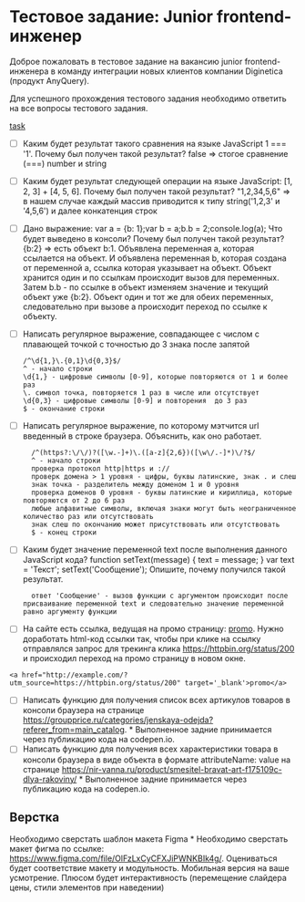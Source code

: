 # Тестовое задание: Junior frontend-инженер

Доброе пожаловать в тестовое задание на вакансию junior frontend-инженера в команду интеграции новых клиентов компании Diginetica (продукт AnyQuery).

Для успешного прохождения тестового задания необходимо ответить на все вопросы тестового задания.

[task](https://docs.google.com/forms/d/e/1FAIpQLSfZ48beuagApNDxk2NegWI__74qGf6EVXEOU_HT2AFupdrZBw/viewform)

- [ ] Каким будет результат такого сравнения на языке JavaScript 1 === '1'. Почему был получен такой результат? false => стогое сравнение (===) number и string
- [ ] Каким будет результат следующей операции на языке JavaScript: [1, 2, 3] + [4, 5, 6]. Почему был получен такой результат? "1,2,34,5,6" => в нашем случае каждый массив приводится к типу string('1,2,3' и '4,5,6') и далее конкатенция строк
- [ ] Дано выражение: var a = {b: 1};var b = a;b.b = 2;console.log(a); Что будет выведено в консоли? Почему был получен такой результат? {b:2} => есть объект b:1. Объявлена переменная а, которая ссылается на объект. И объявлена переменная b, которая создана от переменной а, ссылка которая указывает на объект. Объект хранится один и по ссылкам происходит вызов для переменных. Затем b.b - по ссылке в объект изменяем значение и текущий объект уже {b:2}. Объект один и тот же для обеих переменных, следовательно при вызове а происходит переход по ссылке к объекту.
- [ ] Написать регулярное выражение, совпадающее с числом с плавающей точкой с точностью до 3 знака после запятой

  ```
  /^\d{1,}\.{0,1}\d{0,3}$/
  ^ - начало строки
  \d{1,} - цифровые символы [0-9], которые повторяются от 1 и более раз
  \. символ точка, повторяется 1 раз в числе или отсутствует
  \d{0,3} - цифровые символы [0-9] и повторения  до 3 раз
  $ - окончание строки
  ```

- [ ] Написать регулярное выражение, по которому мэтчится url введенный в строке браузера. Объяснить, как оно работает.

  ```
    /^(https?:\/\/)?([\w.-]+)\.([a-z]{2,6})([\w\/.-]*)\/?$/
    ^ - начало строки
    проверка протокол http|https и ://
    проверк домена > 1 уровня - цифры, буквы латинские, знак . и слеш
    знак точка - разделитель между доменом 1 и 0 уровня
    проверка доменов 0 уровня - буквы латинские и кириллица, которые повторяются от 2 до 6 раз
    любые алфавитные символы, включая знаки могут быть неограниченное количество раз или отсутствовать
    знак слеш по окончанию может присутствовать или отсутствовать
    $ - конец строки
  ```

- [ ] Каким будет значение переменной text после выполнения данного JavaScript кода? function setText(message) { text = message; } var text = 'Текст'; setText('Сообщение'); Опишите, почему получился такой результат.

  ```
    ответ 'Сообщение' - вызов функции с аргументом происходит после присваивание переменной text и следовательно значение переменной равно аргументу функции
  ```

- [ ] На сайте есть ссылка, ведущая на промо страницу: <a href="http://example.com/">promo</a>. Нужно доработать html-код ссылки так, чтобы при клике на ссылку отправлялся запрос для трекинга клика <https://httpbin.org/status/200> и происходил переход на промо страницу в новом окне.
```
<a href="http://example.com/?utm_source=https://httpbin.org/status/200" target='_blank'>promo</a>
```
- [ ] Написать функцию для получения список всех артикулов товаров в консоли браузера на странице <https://groupprice.ru/categories/jenskaya-odejda?referer_from=main_catalog>. *
Выполненное задние принимается через публикацию кода на codepen.io.
- [ ] Написать функцию для получения всех характеристики товара в консоли браузера в виде объекта в формате attributeName: value на странице <https://nir-vanna.ru/product/smesitel-bravat-art-f175109c-dlya-rakoviny/> *
Выполненное задние принимается через публикацию кода на codepen.io.

## Верстка

Необходимо сверстать шаблон макета Figma *
Необходимо сверстать макет фигма по ссылке: <https://www.figma.com/file/OlFzLxCyCFXJiPWNKBIk4g/>. Оцениваться будет соответствие макету и модульность. Мобильная версия на ваше усмотрение. Плюсом будет интерактивность (перемещение слайдера цены, стили элементов при наведении)
